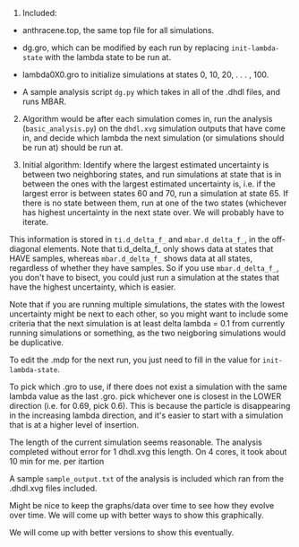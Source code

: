 1. Included:
  - anthracene.top, the same top file for all simulations.
  - dg.gro, which can be modified by each run by replacing `init-lambda-state` with the lambda state to be run at.
  - lambda0X0.gro to initialize simulations at states 0, 10, 20, . . . , 100.

  - A sample analysis script `dg.py` which takes in all of the .dhdl files, and runs MBAR.

2. Algorithm would be after each simulation comes in, run the analysis
(`basic_analysis.py`) on the `dhdl.xvg` simulation outputs that have
come in, and decide which lambda the next simulation (or simulations
should be run at) should be run at.

3. Initial algorithm: Identify where the largest estimated uncertainty
is between two neighboring states, and run simulations at state that
is in between the ones with the largest estimated uncertainty is,
i.e. if the largest error is between states 60 and 70, run a
simulation at state 65.  If there is no state between them, run at one
of the two states (whichever has highest uncertainty in the next state
over.  We will probably have to iterate.

This information is stored in `ti.d_delta_f_` and `mbar.d_delta_f_`,
in the off-diagonal elements.  Note that ti.d_delta_f_ only shows data
at states that HAVE samples, whereas `mbar.d_delta_f_` shows data at
all states, regardless of whether they have samples. So if you use
`mbar.d_delta_f_`, you don't have to bisect, you could just run a
simulation at the states that have the highest uncertainty, which is
easier.

Note that if you are running multiple simulations, the states with the
lowest uncertainty might be next to each other, so you might want to
include some criteria that the next simulation is at least delta
lambda = 0.1 from currently running simulations or something, as the
two neigboring simulations would be duplicative.

To edit the .mdp for the next run, you just need to fill in the value
for `init-lambda-state`. 

To pick which .gro to use, if there does not exist a simulation with
the same lambda value as the last .gro. pick whichever one is closest
in the LOWER direction (i.e. for 0.69, pick 0.6).  This is because the
particle is disappearing in the increasing lambda direction, and it's
easier to start with a simulation that is at a higher level of
insertion.

The length of the current simulation seems reasonable.  The analysis
completed without error for 1 dhdl.xvg this length. On 4 cores, it
took about 10 min for me. per itartion

A sample `sample_output.txt` of the analysis is included which ran from the .dhdl.xvg files included.

Might be nice to keep the graphs/data over time to see how they evolve
over time. We will come up with better ways to show this graphically.


We will come up with better versions to show this eventually.
